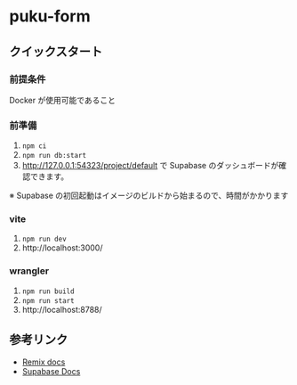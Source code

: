 # puku-form

## クイックスタート

### 前提条件
Docker が使用可能であること

### 前準備
1. `npm ci`
2. `npm run db:start`
3. http://127.0.0.1:54323/project/default で Supabase のダッシュボードが確認できます。

※ Supabase の初回起動はイメージのビルドから始まるので、時間がかかります

### vite

1. `npm run dev`
2. http://localhost:3000/

### wrangler

1. `npm run build`
2. `npm run start`
3. http://localhost:8788/

## 参考リンク

- [Remix docs](https://remix.run/docs)
- [Supabase Docs](https://supabase.com/docs)
